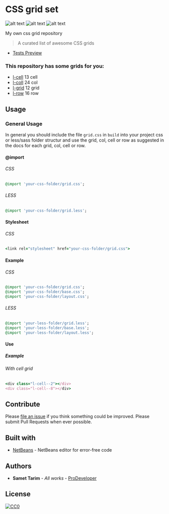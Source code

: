 # CSS grid set

![alt text](https://img.shields.io/badge/build-passing-brightgreen.svg "Build passing")
![alt text](https://img.shields.io/badge/css-3.0%20tested-brightgreen.svg "CSS 3.0 tested")
![alt text](https://img.shields.io/badge/tests-1%2F1-blue.svg "Tests 1/1")

My own css grid repository

> A curated list of awesome CSS grids

* [Tests Preview](test/img/tests.png)

### This repository has some grids for you:

* [l-cell](partials/_cell.css) 13 cell
* [l-coll](partials/_col.css) 24 col
* [l-grid](partials/_grid.css) 12 grid
* [l-row](partials/_row.css) 16 row

## Usage

### General Usage

In general you should include the file `grid.css` in `build` into your 
project css or less/sass folder structur and use the grid, col, cell or row as suggested in the docs for each grid, col, cell or row.

#### @import

###### CSS

```ruby
@import 'your-css-folder/grid.css';
```

###### LESS

```ruby
@import 'your-css-folder/grid.less';
```

#### Stylesheet

###### CSS

```ruby
<link rel="stylesheet" href="your-css-folder/grid.css">
```

#### Example

###### CSS

```ruby
@import 'your-css-folder/grid.css';
@import 'your-css-folder/base.css';
@import 'your-css-folder/layout.css';
```
###### LESS

```ruby
@import 'your-less-folder/grid.less';
@import 'your-less-folder/base.less';
@import 'your-less-folder/layout.less';
```

#### Use

##### Example

###### With cell grid

```ruby
<div class="l-cell--2"></div>
<div class="l-cell--8"></div>
```

## Contribute

Please [file an issue](https://github.com/Samettarim/less-mixins/issues) if you
think something could be improved. Please submit Pull Requests when ever
possible.

## Built with

* [NetBeans](https://netbeans.org/) - NetBeans editor for error-free code

## Authors

* **Samet Tarim** - *All works* - [ProDeveloper](https://profiles.wordpress.org/prodeveloper/)

## License

[![CC0](https://licensebuttons.net/p/zero/1.0/88x31.png)](http://creativecommons.org/publicdomain/zero/1.0/)
